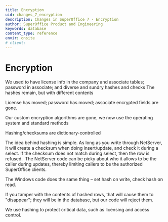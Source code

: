 ```yaml
---
title: Encryption
uid: changes_7_encryption
description: Changes in SuperOffice 7 - Encryption
author: SuperOffice Product and Engineering
keywords: database
content_type: reference
envir: onsite
# client:
---
```


# Encryption

We used to have license info in the company and associate tables; password in associate; and diverse and sundry hashes and checks
The hashes remain, but with different contents

License has moved; password has moved; associate encrypted fields are gone.

Our custom encryption algorithms are gone, we now use the operating system and standard methods

Hashing/checksums are dictionary-controlled

The idea behind hashing is simple. As long as you write through NetServer, it will create a checksum when doing insert/update, and check it during a select. If the checksum does not match during select, then the row is refused.  The NetServer code can be picky about who it allows to be the caller during updates, thereby limiting callers to be the authorized SuperOffice clients.

The Windows code does the same thing – set hash on write, check hash on read.

If you tamper with the contents of hashed rows, that will cause them to "disappear"; they will be in the database, but our code will reject them.

We use hashing to protect critical data, such as licensing and access control.

